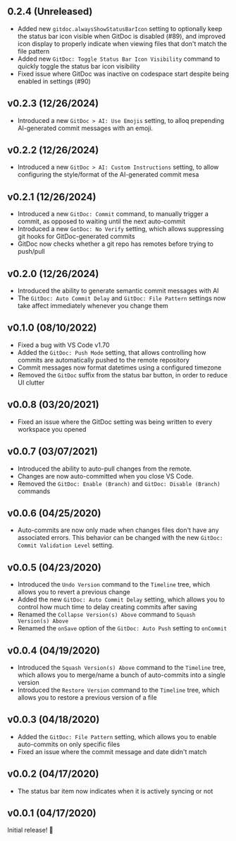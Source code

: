 ## 0.2.4 (Unreleased)

- Added new `gitdoc.alwaysShowStatusBarIcon` setting to optionally keep the status bar icon visible when GitDoc is disabled (#89), and improved icon display to properly indicate when viewing files that don't match the file pattern
- Added new `GitDoc: Toggle Status Bar Icon Visibility` command to quickly toggle the status bar icon visibility
- Fixed issue where GitDoc was inactive on codespace start despite being enabled in settings (#90)

## v0.2.3 (12/26/2024)

- Introduced a new `GitDoc > AI: Use Emojis` setting, to alloq prepending AI-generated commit messages with an emoji.

## v0.2.2 (12/26/2024)

- Introduced a new `GitDoc > AI: Custom Instructions` setting, to allow configuring the style/format of the AI-generated commit mesa

## v0.2.1 (12/26/2024)

- Introduced a new `GitDoc: Commit` command, to manually trigger a commit, as opposed to waiting until the next auto-commit
- Introduced a new `GotDoc: No Verify` setting, which allows suppressing git hooks for GitDoc-generated commits
- GitDoc now checks whether a git repo has remotes before trying to push/pull

## v0.2.0 (12/26/2024)

- Introduced the ability to generate semantic commit messages with AI
- The `GitDoc: Auto Commit Delay` and `GitDoc: File Pattern` settings now take affect immediately whenever you change them

## v0.1.0 (08/10/2022)

- Fixed a bug with VS Code v1.70
- Added the `GitDoc: Push Mode` setting, that allows controlling how commits are automatically pushed to the remote repository
- Commit messages now format datetimes using a configured timezone
- Removed the `GitDoc` suffix from the status bar button, in order to reduce UI clutter

## v0.0.8 (03/20/2021)

- Fixed an issue where the GitDoc setting was being written to every workspace you opened

## v0.0.7 (03/07/2021)

- Introduced the ability to auto-pull changes from the remote.
- Changes are now auto-committed when you close VS Code.
- Removed the `GitDoc: Enable (Branch)` and `GitDoc: Disable (Branch)` commands

## v0.0.6 (04/25/2020)

- Auto-commits are now only made when changes files don't have any associated errors. This behavior can be changed with the new `GitDoc: Commit Validation Level` setting.

## v0.0.5 (04/23/2020)

- Introduced the `Undo Version` command to the `Timeline` tree, which allows you to revert a previous change
- Added the new `GitDoc: Auto Commit Delay` setting, which allows you to control how much time to delay creating commits after saving
- Renamed the `Collapse Version(s) Above` command to `Squash Version(s) Above`
- Renamed the `onSave` option of the `GitDoc: Auto Push` setting to `onCommit`

## v0.0.4 (04/19/2020)

- Introduced the `Squash Version(s) Above` command to the `Timeline` tree, which allows you to merge/name a bunch of auto-commits into a single version
- Introduced the `Restore Version` command to the `Timeline` tree, which allows you to restore a previous version of a file

## v0.0.3 (04/18/2020)

- Added the `GitDoc: File Pattern` setting, which allows you to enable auto-commits on only specific files
- Fixed an issue where the commit message and date didn't match

## v0.0.2 (04/17/2020)

- The status bar item now indicates when it is actively syncing or not

## v0.0.1 (04/17/2020)

Initial release! 🎉

